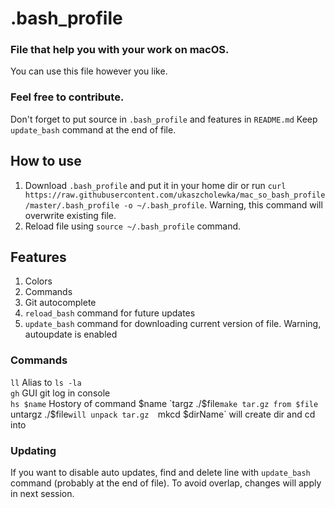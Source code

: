 # .bash_profile
### File that help you with your work on macOS.
You can use this file however you like.

### Feel free to contribute.
Don't forget to put source in `.bash_profile` and features in `README.md`  Keep `update_bash` command at the end of file.

## How to use
1. Download `.bash_profile` and put it in your home dir or run  `curl https://raw.githubusercontent.com/ukaszcholewka/mac_so_bash_profile/master/.bash_profile -o ~/.bash_profile`. Warning, this command will overwrite existing file.
2. Reload file using `source ~/.bash_profile` command.

## Features
1. Colors
2. Commands
3. Git autocomplete
4. `reload_bash` command for future updates
5. `update_bash` command for downloading current version of file. Warning, autoupdate is enabled

### Commands
`ll` Alias to `ls -la`  
`gh` GUI git log in console  
`hs $name` Hostory of command $name
`targz ./$file` make tar.gz from $file  
`untargz ./$file` will unpack tar.gz  
`mkcd $dirName` will create dir and cd into  


### Updating
If you want to disable auto updates, find and delete line with `update_bash` command (probably at the end of file). To avoid overlap, changes will apply in next session.
